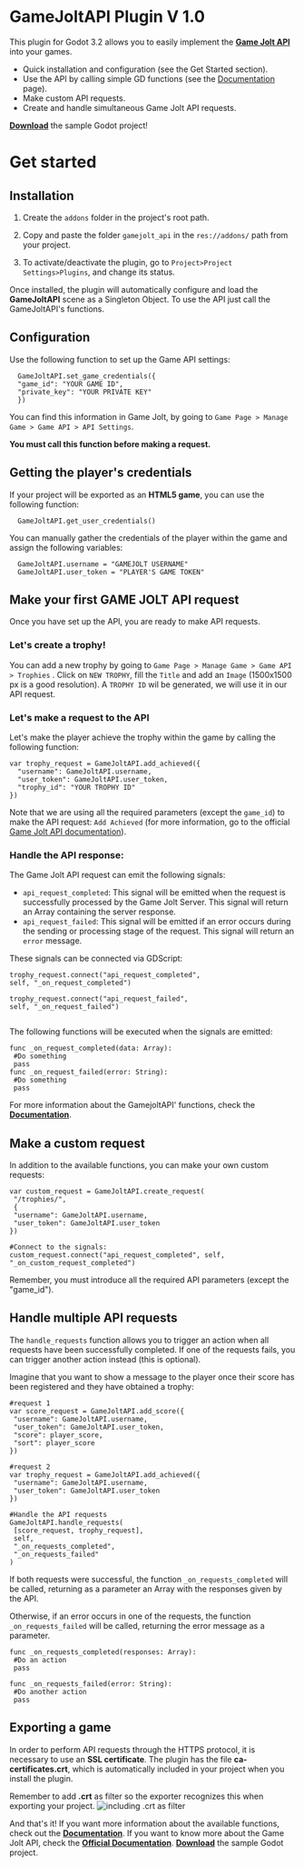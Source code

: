 # GameJoltAPI Plugin V 1.0

This plugin for Godot 3.2 allows you to easily implement the [**Game Jolt API**](https://gamejolt.com/game-api) into your games.

 - Quick installation and configuration (see the Get Started section).
 - Use the API by calling simple GD functions (see the [Documentation](https://github.com/sarturodev/gamejolt-api-plugin/wiki) page).
 - Make custom API requests.
 - Create and handle simultaneous Game Jolt API requests.
 
 [**Download**](https://gamejolt.com/games/ambush_fish/512872) the sample Godot project!

# Get started
## Installation

 1. Create the `addons` folder in the project's root path.
 
 2. Copy and paste the folder `gamejolt_api` in the `res://addons/` path from your project.
 
 3. To activate/deactivate the plugin, go to `Project>Project Settings>Plugins`, and change its status.
 
Once installed, the plugin will automatically configure and load the **GameJoltAPI** scene as a Singleton Object.  To use the API just call the GameJoltAPI's functions.

## Configuration

Use the following function to set up the Game API settings:
``` GDscript
  GameJoltAPI.set_game_credentials({
  "game_id": "YOUR GAME ID",
  "private_key": "YOUR PRIVATE KEY"
  })
``` 
You can find this information in Game Jolt, by going to `Game Page > Manage Game > Game API > API Settings`.

**You must call this function before making a request.**

## Getting the player's credentials

If your project will be exported as an **HTML5 game**, you can use the following function:

```GDscript
  GameJoltAPI.get_user_credentials()
 ```
You can manually gather the credentials of the player within the game and assign the following variables:
```GDscript
  GameJoltAPI.username = "GAMEJOLT USERNAME"
  GameJoltAPI.user_token = "PLAYER'S GAME TOKEN"
 ```

## Make your first GAME JOLT API request
Once you have set up the API, you are ready to make API requests.

### Let's create a trophy!

You can add a new trophy by going to `Game Page > Manage Game > Game API > Trophies` . Click on `NEW TROPHY`, fill the `Title` and add an `Image` (1500x1500 px is a good resolution). A `TROPHY ID` wil be generated, we will use it in our API request.

### Let's make a request to the API

Let's make the player achieve the trophy within the game by calling the following function:

```GDscript
var trophy_request = GameJoltAPI.add_achieved({
  "username": GameJoltAPI.username,
  "user_token": GameJoltAPI.user_token,
  "trophy_id": "YOUR TROPHY ID"
})
 ```
 Note that we are using all the required parameters (except the `game_id`) to make the API request: `Add Achieved` (for more information, go to the official [Game Jolt API documentation](https://gamejolt.com/game-api/doc/trophies/add-achieved)).

### Handle the API response:
The Game Jolt API request can emit the following signals:

 - `api_request_completed`: This signal will be emitted when the request is successfully processed by the Game Jolt Server. This signal will return an Array containing the server response.
 - `api_request_failed`: This signal will be emitted if an error occurs during the sending or processing stage of the request. This signal will return an `error` message.
 
These signals can be connected via GDScript: 

```GDscript
trophy_request.connect("api_request_completed", 
self, "_on_request_completed")
	
trophy_request.connect("api_request_failed", 
self, "_on_request_failed")
	
 ```
The following functions will be executed when the signals are emitted:
 ```GDscript
func _on_request_completed(data: Array):
  #Do something
  pass
func _on_request_failed(error: String):
  #Do something
  pass
  ```
For more information about the GamejoltAPI' functions, check the [**Documentation**](https://github.com/sarturodev/gamejolt-api-plugin/wiki).

## Make a custom request
In addition to the available functions, you can make your own custom requests:
 ```GDscript
var custom_request = GameJoltAPI.create_request(
  "/trophies/",
  {
  "username": GameJoltAPI.username, 
  "user_token": GameJoltAPI.user_token
})

#Connect to the signals:
custom_request.connect("api_request_completed", self, "_on_custom_request_completed")
  ```
Remember, you must introduce all the required API parameters (except the "game_id").

## Handle multiple API requests
 The `handle_requests` function allows you to trigger an action when all requests have been successfully completed. If one of the requests fails, you can trigger another action instead (this is optional).
 
Imagine that you want to show a message to the player once their score has been registered and they have obtained a trophy:

 ```GDscript
#request 1
var score_request = GameJoltAPI.add_score({
  "username": GameJoltAPI.username,
  "user_token": GameJoltAPI.user_token,
  "score": player_score,
  "sort": player_score
})

#request 2
var trophy_request = GameJoltAPI.add_achieved({
  "username": GameJoltAPI.username,
  "user_token": GameJoltAPI.user_token
})

#Handle the API requests
GameJoltAPI.handle_requests(
  [score_request, trophy_request],
  self,
  "_on_requests_completed",
  "_on_requests_failed"
)
  ```
If both requests were successful, the function `_on_requests_completed` will be called, returning as a parameter an Array with the responses given by the API.  

Otherwise, if an error occurs in one of the requests, the function `_on_requests_failed` will be called, returning the error message as a parameter.

 ```GDscript
func _on_requests_completed(responses: Array):
  #Do an action
  pass
		
func _on_requests_failed(error: String):
  #Do another action
  pass
  ```
## Exporting a game

In order to perform API requests through the HTTPS protocol, it is necessary to use an **SSL certificate**. The plugin has the file **ca-certificates.crt**, which is automatically included in your project when you install the plugin.

Remember to add **.crt** as filter so the exporter recognizes this when exporting your project.
![including .crt as filter](https://docs.godotengine.org/en/latest/_images/add_crt.png)

And that's it! If you want more information about the available functions, check out the [**Documentation**](https://github.com/sarturodev/gamejolt-api-plugin/wiki).
If you want to know more about the Game Jolt API, check the [**Official Documentation**](https://gamejolt.com/game-api).
[**Download**](https://gamejolt.com/games/ambush_fish/512872) the sample Godot project.

